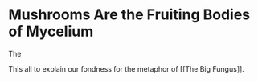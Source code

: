 # Mushrooms Are the Fruiting Bodies of Mycelium

The 

This all to explain our fondness for the metaphor of [[The Big Fungus]].

